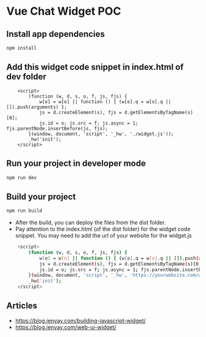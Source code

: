 # Vue Chat Widget POC

## Install app dependencies
```bash
npm install
```

## Add this widget code snippet in index.html of dev folder 
```
    <script> 
        (function (w, d, s, o, f, js, fjs) {
            w[o] = w[o] || function () { (w[o].q = w[o].q || []).push(arguments) };
            js = d.createElement(s), fjs = d.getElementsByTagName(s)[0];
            js.id = o; js.src = f; js.async = 1; fjs.parentNode.insertBefore(js, fjs);
        }(window, document, 'script', '_hw', './widget.js'));
        _hw('init');
    </script>
```

## Run your project in developer mode
```bash
npm run dev
```

## Build your project
```bash
npm run build
```
- After the build, you can deploy the files from the dist folder. 
- Pay attention to the index.html (of the dist folder) for the widget code snippet. You may need to add the url of your website for the widget.js

```bash
    <script> 
        (function (w, d, s, o, f, js, fjs) {
            w[o] = w[o] || function () { (w[o].q = w[o].q || []).push(arguments) };
            js = d.createElement(s), fjs = d.getElementsByTagName(s)[0];
            js.id = o; js.src = f; js.async = 1; fjs.parentNode.insertBefore(js, fjs);
        }(window, document, 'script', '_hw', 'https://yourwebsite.com/widget.js'));
        _hw('init');
    </script>
```

## Articles

- https://blog.jenyay.com/building-javascript-widget/
- https://blog.jenyay.com/web-ui-widget/


